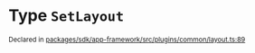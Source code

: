 # Type `SetLayout`
<sub>Declared in [packages/sdk/app-framework/src/plugins/common/layout.ts:89](https://github.com/dxos/dxos/blob/bfdd5a17b/packages/sdk/app-framework/src/plugins/common/layout.ts#L89)</sub>






